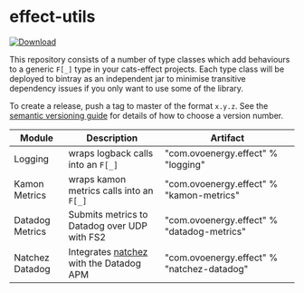 # effect-utils

[ ![Download](https://api.bintray.com/packages/ovotech/maven/logging/images/download.svg) ](https://bintray.com/ovotech/maven/logging/_latestVersion)

This repository consists of a number of type classes which add behaviours to a generic `F[_]` type in your cats-effect projects.
Each type class will be deployed to bintray as an independent jar to minimise transitive dependency issues if you only
want to use some of the library.

To create a release, push a tag to master of the format `x.y.z`. See the [semantic versioning guide](https://semver.org/) 
for details of how to choose a version number.

| Module        | Description                                                                    | Artifact
----------------|--------------------------------------------------------------------------------|-----------------------------------------
Logging         | wraps logback calls into an `F[_]`                                             | "com.ovoenergy.effect" % "logging"
Kamon Metrics   | wraps kamon metrics calls into an `F[_]`                                       | "com.ovoenergy.effect" % "kamon-metrics"
Datadog Metrics | Submits metrics to Datadog over UDP with FS2                                   | "com.ovoenergy.effect" % "datadog-metrics"
Natchez Datadog | Integrates [natchez](https://github.com/tpolecat/natchez) with the Datadog APM | "com.ovoenergy.effect" % "natchez-datadog"
